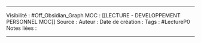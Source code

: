 ***
Visibilité : #Off_Obsidian_Graph
MOC : [[LECTURE - DEVELOPPEMENT PERSONNEL MOC]]
Source : 
Auteur : 
Date de création : 
Tags : #LectureP0 
Notes liées :
***
